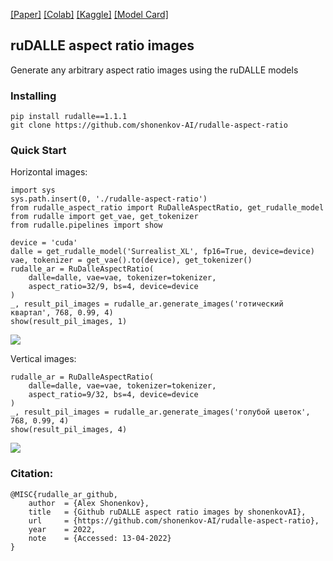 [[Paper]](https://drive.google.com/file/d/1bN1pa6h9QO_po8VKSScNxAeWzV_nl_6W/view) 
[[Colab]](https://colab.research.google.com/drive/124zC1w2qHR1ijfEPQVvLccLRBLD_3duG?usp=sharing) 
[[Kaggle]](https://www.kaggle.com/code/shonenkov/usage-rudalle-aspect-ratio) 
[[Model Card]](https://huggingface.co/shonenkov-AI/rudalle-xl-surrealist)

ruDALLE aspect ratio images
---
Generate any arbitrary aspect ratio images using the ruDALLE models

### Installing

```
pip install rudalle==1.1.1
git clone https://github.com/shonenkov-AI/rudalle-aspect-ratio
```

### Quick Start

Horizontal images:
```python3
import sys
sys.path.insert(0, './rudalle-aspect-ratio')
from rudalle_aspect_ratio import RuDalleAspectRatio, get_rudalle_model
from rudalle import get_vae, get_tokenizer
from rudalle.pipelines import show

device = 'cuda'
dalle = get_rudalle_model('Surrealist_XL', fp16=True, device=device)
vae, tokenizer = get_vae().to(device), get_tokenizer()
rudalle_ar = RuDalleAspectRatio(
    dalle=dalle, vae=vae, tokenizer=tokenizer,
    aspect_ratio=32/9, bs=4, device=device
)
_, result_pil_images = rudalle_ar.generate_images('готический квартал', 768, 0.99, 4)
show(result_pil_images, 1)
```
![](./pics/h_example.jpg)

Vertical images:
```python3
rudalle_ar = RuDalleAspectRatio(
    dalle=dalle, vae=vae, tokenizer=tokenizer,
    aspect_ratio=9/32, bs=4, device=device
)
_, result_pil_images = rudalle_ar.generate_images('голубой цветок', 768, 0.99, 4)
show(result_pil_images, 4)
```

![](./pics/v_example.jpg)

### Citation:
```
@MISC{rudalle_ar_github,
    author  = {Alex Shonenkov},
    title   = {Github ruDALLE aspect ratio images by shonenkovAI},
    url     = {https://github.com/shonenkov-AI/rudalle-aspect-ratio},
    year    = 2022,
    note    = {Accessed: 13-04-2022}
}
```
